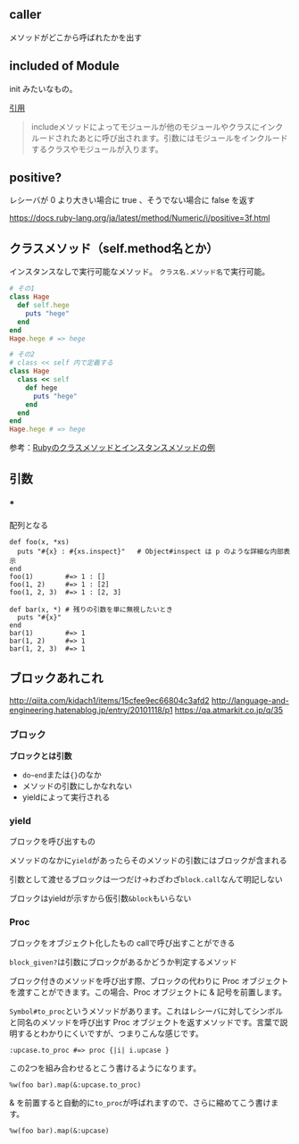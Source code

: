 ## caller
メソッドがどこから呼ばれたかを出す

## included of Module
init みたいなもの。

[引用](https://ref.xaio.jp/ruby/classes/module/included)

>includeメソッドによってモジュールが他のモジュールやクラスにインクルードされたあとに呼び出されます。引数にはモジュールをインクルードするクラスやモジュールが入ります。


## positive?
レシーバが 0 より大きい場合に true 、そうでない場合に false を返す

https://docs.ruby-lang.org/ja/latest/method/Numeric/i/positive=3f.html

## クラスメソッド（self.method名とか）
インスタンスなしで実行可能なメソッド。
`クラス名.メソッド名`で実行可能。

```ruby
# その1
class Hage
  def self.hege
    puts "hege"
  end
end
Hage.hege # => hege

# その2
# class << self 内で定義する
class Hage
  class << self
    def hege
      puts "hege"
    end
  end
end
Hage.hege # => hege
```

参考：[Rubyのクラスメソッドとインスタンスメソッドの例](https://qiita.com/tbpgr/items/56eb65c0ea5882abbb07)

## 引数
### *
配列となる
```
def foo(x, *xs)
  puts "#{x} : #{xs.inspect}"   # Object#inspect は p のような詳細な内部表示
end
foo(1)        #=> 1 : []
foo(1, 2)     #=> 1 : [2]
foo(1, 2, 3)  #=> 1 : [2, 3]

def bar(x, *) # 残りの引数を単に無視したいとき
  puts "#{x}"
end
bar(1)        #=> 1
bar(1, 2)     #=> 1
bar(1, 2, 3)  #=> 1
```


## ブロックあれこれ
http://qiita.com/kidach1/items/15cfee9ec66804c3afd2
http://language-and-engineering.hatenablog.jp/entry/20101118/p1
https://qa.atmarkit.co.jp/q/35

### ブロック
**ブロックとは引数**

- `do~end`または`{}`のなか
- メソッドの引数にしかなれない
- yieldによって実行される

### yield
ブロックを呼び出すもの

メソッドのなかに`yield`があったらそのメソッドの引数にはブロックが含まれる

引数として渡せるブロックは一つだけ→わざわざ`block.call`なんて明記しない

ブロックはyieldが示すから仮引数`&block`もいらない

### Proc
ブロックをオブジェクト化したもの
callで呼び出すことができる

`block_given?`は引数にブロックがあるかどうか判定するメソッド

ブロック付きのメソッドを呼び出す際、ブロックの代わりに Proc オブジェクトを渡すことができます。この場合、Proc オブジェクトに & 記号を前置します。


`Symbol#to_proc`というメソッドがあります。これはレシーバに対してシンボルと同名のメソッドを呼び出す Proc オブジェクトを返すメソッドです。言葉で説明するとわかりにくいですが、つまりこんな感じです。

```
:upcase.to_proc #=> proc {|i| i.upcase }
```

この2つを組み合わせるとこう書けるようになります。

```
%w(foo bar).map(&:upcase.to_proc)
```

& を前置すると自動的に`to_proc`が呼ばれますので、さらに縮めてこう書けます。

```
%w(foo bar).map(&:upcase)
```
